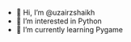 - 👋 Hi, I’m @uzairzshaikh
- 👀 I’m interested in Python 
- 🌱 I’m currently learning Pygame


<!---
uzairzshaikh/uzairzshaikh is a ✨ special ✨ repository because its `README.md` (this file) appears on your GitHub profile.
You can click the Preview link to take a look at your changes.
--->
